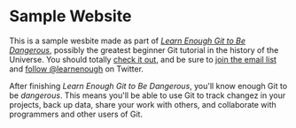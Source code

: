 # Sample Website

This is a sample wesbite made as part of [*Learn Enough Git to Be Dangerous*](http://learneough.com/git-tutorial), possibly the greatest beginner Git tutorial in the history of the Universe. You should totally [check it out](http://learnenough.com/git-tutorial), and be sure to [join the email list](http://learnenough.com/#email_list) and [follow @learnenough](http://twitter.com/learnenough) on Twitter.

After finishing *Learn Enough Git to Be Dangerous*, you'll know enough Git to be *dangerous*. This means you'll be able to use Git to track changez in your projects, back up data, share your work with others, and collaborate with programmers and other users of Git.